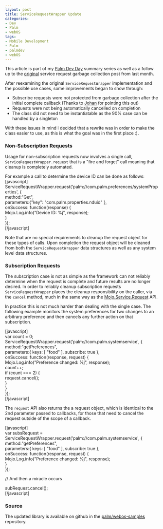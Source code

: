 ```yaml
---
layout: post
title: ServiceRequestWrapper Update
categories:
- Dev
- Palm
- webOS
tags:
- Mobile Development
- Palm
- palmdev
- webOS
---
```

<p>
This article is part of my <a href="http://www.incaseofstairs.com/tag/palmdev/">Palm Dev Day</a> summary series as well as a follow up to the <a href="http://www.incaseofstairs.com/2010/04/garbage-collection-gotchas-in-webos/">original</a> service request garbage collection post from last month.</p>
<p>
After reexamining the original <code>ServiceRequestWrapper</code> implementation and the possible use cases, some improvements began to show through:</p>
<ul>
<li>Subscribe requests were not protected from garbage collection after the initial complete callback (Thanks to <a href="http://www.incaseofstairs.com/2010/04/garbage-collection-gotchas-in-webos/#comment-122">Johan</a> for pointing this out)</li>
<li>Requests were not being automatically cancelled on completion</li>
<li>The class did not need to be instantiatable as the 90% case can be handled by a singleton</li>
</ul>
<p>
With these issues in mind I decided that a rewrite was in order to make the class easier to use, as this is what the goal was in the first place :).</p>
<h3>Non-Subscription Requests</h3>
<p>
Usage for non-subscription requests now involves a single call, <code>ServiceRequestWrapper.request</code> that is a "fire and forget" call meaning that cleanup is completely automated.</p>
<p>For example a call to determine the device ID can be done as follows:<br />
[javascript]<br />
    ServiceRequestWrapper.request('palm://com.palm.preferences/systemProperties', {<br />
            method:&quot;Get&quot;,<br />
            parameters:{&quot;key&quot;: &quot;com.palm.properties.nduid&quot; },<br />
            onSuccess: function(response) {<br />
                Mojo.Log.info(&quot;Device ID: %j&quot;, response);<br />
            }<br />
      });<br />
[/javascript]</p>
<p>
Note that are no special requirements to cleanup the request object for these types of calls. Upon completion the request object will be cleaned from both the <code>ServiceRequestWrapper</code> data structures as well as any system level data structures.</p>
<h3>Subscription Requests</h3>
<p>
The subscription case is not as simple as the framework can not reliably determine when the request is complete and future results are no longer desired. In order to reliably cleanup subscription requests <code>ServiceRequestWrapper</code> places the cleanup responsibility on the caller, via the <code>cancel</code> method, much in the same way as the <a href="http://developer.palm.com/index.php?option=com_content&view=article&id=1867&Itemid=256">Mojo.Service.Request</a> API.</p>
<p>
In practice this is not much harder than dealing with the single case. The following example monitors the system preferences for two changes to an arbitrary preference and then cancels any further action on that subscription.</p>
<p>[javascript]<br />
var count = 0;<br />
ServiceRequestWrapper.request('palm://com.palm.systemservice', {<br />
    method:&quot;getPreferences&quot;,<br />
    parameters:{ keys: [ &quot;food&quot; ], subscribe: true },<br />
    onSuccess: function(response, request) {<br />
        Mojo.Log.info(&quot;Preference changed: %j&quot;, response);<br />
        count++;<br />
        if (count === 2) {<br />
            request.cancel();<br />
        }<br />
    }<br />
});<br />
[/javascript]</p>
<p>
The <code>request</code> API also returns the a request object, which is identical to the 2nd parameter passed to callbacks, for those that need to cancel the request outside of the scope of a callback.</p>
<p>[javascript]<br />
var subsRequest = ServiceRequestWrapper.request('palm://com.palm.systemservice', {<br />
    method:&quot;getPreferences&quot;,<br />
    parameters:{ keys: [ &quot;food&quot; ], subscribe: true },<br />
    onSuccess: function(response, request) {<br />
        Mojo.Log.info(&quot;Preference changed: %j&quot;, response);<br />
    }<br />
});</p>
<p>// And then a miracle occurs</p>
<p>subRequest.cancel();<br />
[/javascript]</p>
<h3>Source</h3>
<p>The updated library is available on github in the <a href="http://github.com/palm/webos-samples/tree/master/tipsAndTricks/service-request-wrapper/">palm/webos-samples</a> repository.</p>
